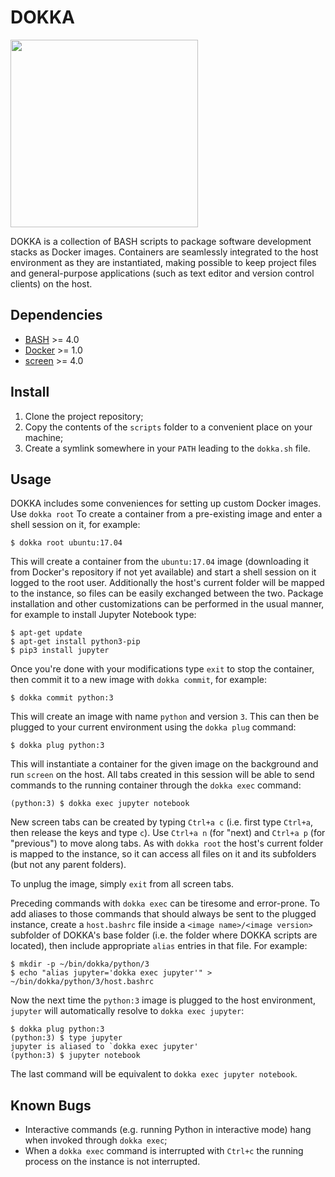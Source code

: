 # DOKKA

<img height="300" src="https://xperroni.github.io/dokka/2017_dokka_03.png">

DOKKA is a collection of BASH scripts to package software development stacks as Docker images. Containers are seamlessly integrated to the host environment as they are instantiated, making possible to keep project files and general-purpose applications (such as text editor and version control clients) on the host.

## Dependencies

* [BASH](https://www.gnu.org/software/bash/) >= 4.0
* [Docker](https://www.docker.com/) >= 1.0
* [screen](https://www.gnu.org/software/screen/) >= 4.0

## Install

1. Clone the project repository;
2. Copy the contents of the `scripts` folder to a convenient place on your machine;
3. Create a symlink somewhere in your `PATH` leading to the `dokka.sh` file.

## Usage

DOKKA includes some conveniences for setting up custom Docker images. Use `dokka root` To create a container from a pre-existing image and enter a shell session on it, for example:

    $ dokka root ubuntu:17.04

This will create a container from the `ubuntu:17.04` image (downloading it from Docker's repository if not yet available) and start a shell session on it logged to the root user. Additionally the host's current folder will be mapped to the instance, so files can be easily exchanged between the two. Package installation and other customizations can be performed in the usual manner, for example to install Jupyter Notebook type:

    $ apt-get update
    $ apt-get install python3-pip
    $ pip3 install jupyter

Once you're done with your modifications type `exit` to stop the container, then commit it to a new image with `dokka commit`, for example:

    $ dokka commit python:3

This will create an image with name `python` and version `3`. This can then be plugged to your current environment using the `dokka plug` command:

    $ dokka plug python:3

This will instantiate a container for the given image on the background and run `screen` on the host. All tabs created in this session will be able to send commands to the running container through the `dokka exec` command:

    (python:3) $ dokka exec jupyter notebook

New screen tabs can be created by typing `Ctrl+a c` (i.e. first type `Ctrl+a`, then release the keys and type `c`). Use `Ctrl+a n` (for "next) and `Ctrl+a p` (for "previous") to move along tabs. As with `dokka root` the host's current folder is mapped to the instance, so it can access all files on it and its subfolders (but not any parent folders).

To unplug the image, simply `exit` from all screen tabs.

Preceding commands with `dokka exec` can be tiresome and error-prone. To add aliases to those commands that should always be sent to the plugged instance, create a `host.bashrc` file inside a `<image name>/<image version>` subfolder of DOKKA's base folder (i.e. the folder where DOKKA scripts are located), then include appropriate `alias` entries in that file. For example:

    $ mkdir -p ~/bin/dokka/python/3
    $ echo "alias jupyter='dokka exec jupyter'" > ~/bin/dokka/python/3/host.bashrc

Now the next time the `python:3` image is plugged to the host environment, `jupyter` will automatically resolve to `dokka exec jupyter`:

    $ dokka plug python:3
    (python:3) $ type jupyter
    jupyter is aliased to `dokka exec jupyter'
    (python:3) $ jupyter notebook

The last command will be equivalent to `dokka exec jupyter notebook`.

## Known Bugs

* Interactive commands (e.g. running Python in interactive mode) hang when invoked through `dokka exec`;
* When a `dokka exec` command is interrupted with `Ctrl+c` the running process on the instance is not interrupted.
